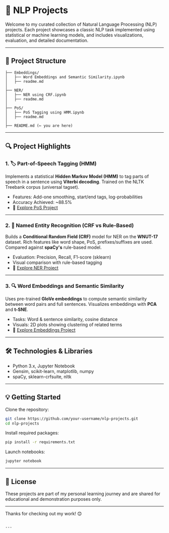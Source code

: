 # 🧠 NLP Projects

Welcome to my curated collection of Natural Language Processing (NLP) projects. Each project showcases a classic NLP task implemented using statistical or machine learning models, and includes visualizations, evaluation, and detailed documentation.

---

## 📁 Project Structure

```
├── Embeddings/
│   ├── Word Embeddings and Semantic Similarity.ipynb
│   ├── readme.md
│
├── NER/
│   ├── NER using CRF.ipynb
│   ├── readme.md
│
├── PoS/
│   ├── PoS Tagging using HMM.ipynb
│   ├── readme.md
│
├── README.md (← you are here)
```

---

## 🔍 Project Highlights

### 1. 🏷️ Part-of-Speech Tagging (HMM)
Implements a statistical **Hidden Markov Model (HMM)** to tag parts of speech in a sentence using **Viterbi decoding**. Trained on the NLTK Treebank corpus (universal tagset).

- Features: Add-one smoothing, start/end tags, log-probabilities
- Accuracy Achieved: ~88.5%
- 📂 [Explore PoS Project](./PoS)

---

### 2. 🧾 Named Entity Recognition (CRF vs Rule-Based)
Builds a **Conditional Random Field (CRF)** model for NER on the **WNUT-17** dataset. Rich features like word shape, PoS, prefixes/suffixes are used. Compared against **spaCy's** rule-based model.

- Evaluation: Precision, Recall, F1-score (sklearn)
- Visual comparison with rule-based tagging
- 📂 [Explore NER Project](./NER)

---

### 3. 🔍 Word Embeddings and Semantic Similarity
Uses pre-trained **GloVe embeddings** to compute semantic similarity between word pairs and full sentences. Visualizes embeddings with **PCA** and **t-SNE**.

- Tasks: Word & sentence similarity, cosine distance
- Visuals: 2D plots showing clustering of related terms
- 📂 [Explore Embeddings Project](./Embeddings)

---

## 🛠️ Technologies & Libraries

- Python 3.x, Jupyter Notebook  
- Gensim, scikit-learn, matplotlib, numpy  
- spaCy, sklearn-crfsuite, nltk

---

## 💡 Getting Started

Clone the repository:

```bash
git clone https://github.com/your-username/nlp-projects.git
cd nlp-projects
```

Install required packages:

```bash
pip install -r requirements.txt
```

Launch notebooks:

```bash
jupyter notebook
```

---

## 📄 License

These projects are part of my personal learning journey and are shared for educational and demonstration purposes only.

---

Thanks for checking out my work! 😊
```

---

